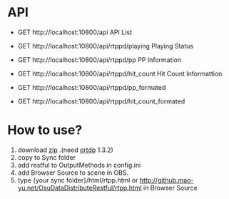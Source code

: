 # API
* GET http://localhost:10800/api API List

* GET http://localhost:10800/api/rtppd/playing Playing Status
* GET http://localhost:10800/api/rtppd/pp PP Information
* GET http://localhost:10800/api/rtppd/hit_count Hit Count Informattion
* GET http://localhost:10800/api/rtppd/pp_formated 
* GET http://localhost:10800/api/rtppd/hit_count_formated

# How to use?
1. download [zip](https://github.com/KedamaOvO/OsuDataDistributeRestful/releases) .(need [ortdp](https://github.com/KedamaOvO/OsuRTDataProvider-Release/releases) 1.3.2)
2. copy to Sync folder
3. add restful to OutputMethods in config.ini 
4. add Browser Source to scene in OBS. 
5. type {your sync folder}/html/rtpp.html or http://github.mao-yu.net/OsuDataDistributeRestful/rtpp.html in Browser Source
